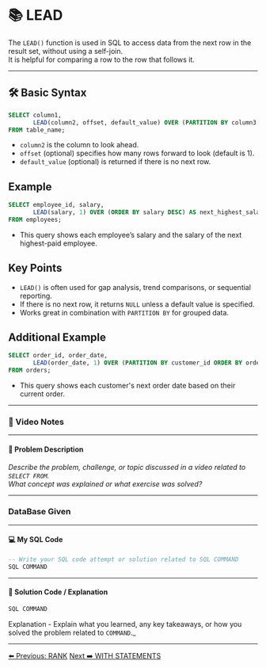<!-- markdownlint-disable MD033 -->
<!-- markdownlint-disable MD004 -->

# 📚 LEAD

The `LEAD()` function is used in SQL to access data from the next row in the result set, without using a self-join.  
It is helpful for comparing a row to the row that follows it.

---

## 🛠️ Basic Syntax

```sql
SELECT column1, 
       LEAD(column2, offset, default_value) OVER (PARTITION BY column3 ORDER BY column4) AS next_value
FROM table_name;
```

- `column2` is the column to look ahead.
- `offset` (optional) specifies how many rows forward to look (default is 1).
- `default_value` (optional) is returned if there is no next row.

## Example

```sql
SELECT employee_id, salary,
       LEAD(salary, 1) OVER (ORDER BY salary DESC) AS next_highest_salary
FROM employees;
```

- This query shows each employee’s salary and the salary of the next highest-paid employee.

## Key Points

- `LEAD()` is often used for gap analysis, trend comparisons, or sequential reporting.
- If there is no next row, it returns `NULL` unless a default value is specified.
- Works great in combination with `PARTITION BY` for grouped data.

## Additional Example

```sql
SELECT order_id, order_date,
       LEAD(order_date, 1) OVER (PARTITION BY customer_id ORDER BY order_date) AS next_order_date
FROM orders;
```

- This query shows each customer's next order date based on their current order.

---

### 🎥 Video Notes

---

#### 📝 Problem Description

_Describe the problem, challenge, or topic discussed in a video related to `SELECT FROM`._  
_What concept was explained or what exercise was solved?_

---

### DataBase Given

---

#### 💻 My SQL Code

```sql
-- Write your SQL code attempt or solution related to SQL COMMAND
SQL COMMAND
```

---

#### 🧠 Solution Code / Explanation

```sql
SQL COMMAND
```

Explanation - Explain what you learned, any key takeaways, or how you solved the problem related to `COMMAND`._

---

[⬅️ Previous: RANK](rank.md)   [Next ➡️ WITH STATEMENTS](withstatements.md)
